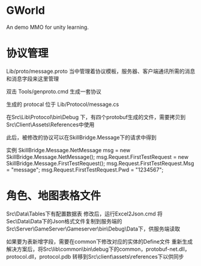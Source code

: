 # GWorld
An demo MMO for unity learning.


# 协议管理
Lib/proto/message.proto
当中管理着协议模板，服务器、客户端通讯所需的消息和消息字段来这里管理

双击 Tools/genproto.cmd 生成一套协议

生成的 protocal 位于 Lib/Protocol/message.cs

在Src\Lib\Protocol\bin\Debug 下，有四个protobuf生成的文件，需要拷贝到Src\Client\Assets\References中使用

此后，被修改的协议可以在SkillBridge.Message下的请求中得到

实例
SkillBridge.Message.NetMessage msg = new SkillBridge.Message.NetMessage();
msg.Request.FirstTestRequest = new SkillBridge.Message.FirstTestRequest();
msg.Request.FirstTestRequest.Msg = "message";
msg.Request.FirstTestRequest.Pwd = "1234567";



# 角色、地图表格文件
Src\Data\Tables下有配置数据表
修改后，运行Excel2Json.cmd
将Sec\Data\Data下的Json格式文件复制到服务端的Src\Server\GameServer\Gameserver\bin\Debug\Data下，供服务端读取

如果要为表新增字段，需要在common下修改对应的实体的Define文件
重新生成解决方案后，将Src\lib\common\bin\debug下的common，protobuf-net.dll，protocol.dll，protocol.pdb
转移到Src\client\assets\references下以供同步